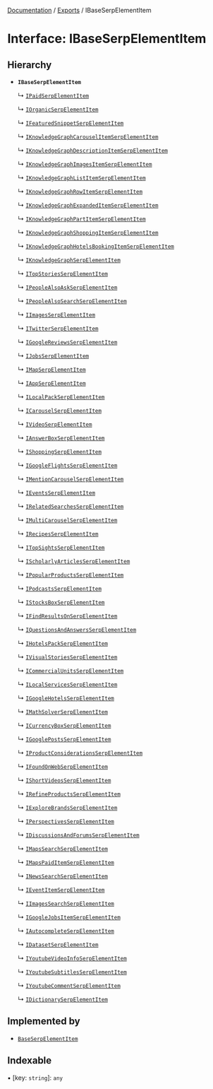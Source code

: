 [Documentation](../README.md) / [Exports](../modules.md) / IBaseSerpElementItem

# Interface: IBaseSerpElementItem

## Hierarchy

- **`IBaseSerpElementItem`**

  ↳ [`IPaidSerpElementItem`](IPaidSerpElementItem.md)

  ↳ [`IOrganicSerpElementItem`](IOrganicSerpElementItem.md)

  ↳ [`IFeaturedSnippetSerpElementItem`](IFeaturedSnippetSerpElementItem.md)

  ↳ [`IKnowledgeGraphCarouselItemSerpElementItem`](IKnowledgeGraphCarouselItemSerpElementItem.md)

  ↳ [`IKnowledgeGraphDescriptionItemSerpElementItem`](IKnowledgeGraphDescriptionItemSerpElementItem.md)

  ↳ [`IKnowledgeGraphImagesItemSerpElementItem`](IKnowledgeGraphImagesItemSerpElementItem.md)

  ↳ [`IKnowledgeGraphListItemSerpElementItem`](IKnowledgeGraphListItemSerpElementItem.md)

  ↳ [`IKnowledgeGraphRowItemSerpElementItem`](IKnowledgeGraphRowItemSerpElementItem.md)

  ↳ [`IKnowledgeGraphExpandedItemSerpElementItem`](IKnowledgeGraphExpandedItemSerpElementItem.md)

  ↳ [`IKnowledgeGraphPartItemSerpElementItem`](IKnowledgeGraphPartItemSerpElementItem.md)

  ↳ [`IKnowledgeGraphShoppingItemSerpElementItem`](IKnowledgeGraphShoppingItemSerpElementItem.md)

  ↳ [`IKnowledgeGraphHotelsBookingItemSerpElementItem`](IKnowledgeGraphHotelsBookingItemSerpElementItem.md)

  ↳ [`IKnowledgeGraphSerpElementItem`](IKnowledgeGraphSerpElementItem.md)

  ↳ [`ITopStoriesSerpElementItem`](ITopStoriesSerpElementItem.md)

  ↳ [`IPeopleAlsoAskSerpElementItem`](IPeopleAlsoAskSerpElementItem.md)

  ↳ [`IPeopleAlsoSearchSerpElementItem`](IPeopleAlsoSearchSerpElementItem.md)

  ↳ [`IImagesSerpElementItem`](IImagesSerpElementItem.md)

  ↳ [`ITwitterSerpElementItem`](ITwitterSerpElementItem.md)

  ↳ [`IGoogleReviewsSerpElementItem`](IGoogleReviewsSerpElementItem.md)

  ↳ [`IJobsSerpElementItem`](IJobsSerpElementItem.md)

  ↳ [`IMapSerpElementItem`](IMapSerpElementItem.md)

  ↳ [`IAppSerpElementItem`](IAppSerpElementItem.md)

  ↳ [`ILocalPackSerpElementItem`](ILocalPackSerpElementItem.md)

  ↳ [`ICarouselSerpElementItem`](ICarouselSerpElementItem.md)

  ↳ [`IVideoSerpElementItem`](IVideoSerpElementItem.md)

  ↳ [`IAnswerBoxSerpElementItem`](IAnswerBoxSerpElementItem.md)

  ↳ [`IShoppingSerpElementItem`](IShoppingSerpElementItem.md)

  ↳ [`IGoogleFlightsSerpElementItem`](IGoogleFlightsSerpElementItem.md)

  ↳ [`IMentionCarouselSerpElementItem`](IMentionCarouselSerpElementItem.md)

  ↳ [`IEventsSerpElementItem`](IEventsSerpElementItem.md)

  ↳ [`IRelatedSearchesSerpElementItem`](IRelatedSearchesSerpElementItem.md)

  ↳ [`IMultiCarouselSerpElementItem`](IMultiCarouselSerpElementItem.md)

  ↳ [`IRecipesSerpElementItem`](IRecipesSerpElementItem.md)

  ↳ [`ITopSightsSerpElementItem`](ITopSightsSerpElementItem.md)

  ↳ [`IScholarlyArticlesSerpElementItem`](IScholarlyArticlesSerpElementItem.md)

  ↳ [`IPopularProductsSerpElementItem`](IPopularProductsSerpElementItem.md)

  ↳ [`IPodcastsSerpElementItem`](IPodcastsSerpElementItem.md)

  ↳ [`IStocksBoxSerpElementItem`](IStocksBoxSerpElementItem.md)

  ↳ [`IFindResultsOnSerpElementItem`](IFindResultsOnSerpElementItem.md)

  ↳ [`IQuestionsAndAnswersSerpElementItem`](IQuestionsAndAnswersSerpElementItem.md)

  ↳ [`IHotelsPackSerpElementItem`](IHotelsPackSerpElementItem.md)

  ↳ [`IVisualStoriesSerpElementItem`](IVisualStoriesSerpElementItem.md)

  ↳ [`ICommercialUnitsSerpElementItem`](ICommercialUnitsSerpElementItem.md)

  ↳ [`ILocalServicesSerpElementItem`](ILocalServicesSerpElementItem.md)

  ↳ [`IGoogleHotelsSerpElementItem`](IGoogleHotelsSerpElementItem.md)

  ↳ [`IMathSolverSerpElementItem`](IMathSolverSerpElementItem.md)

  ↳ [`ICurrencyBoxSerpElementItem`](ICurrencyBoxSerpElementItem.md)

  ↳ [`IGooglePostsSerpElementItem`](IGooglePostsSerpElementItem.md)

  ↳ [`IProductConsiderationsSerpElementItem`](IProductConsiderationsSerpElementItem.md)

  ↳ [`IFoundOnWebSerpElementItem`](IFoundOnWebSerpElementItem.md)

  ↳ [`IShortVideosSerpElementItem`](IShortVideosSerpElementItem.md)

  ↳ [`IRefineProductsSerpElementItem`](IRefineProductsSerpElementItem.md)

  ↳ [`IExploreBrandsSerpElementItem`](IExploreBrandsSerpElementItem.md)

  ↳ [`IPerspectivesSerpElementItem`](IPerspectivesSerpElementItem.md)

  ↳ [`IDiscussionsAndForumsSerpElementItem`](IDiscussionsAndForumsSerpElementItem.md)

  ↳ [`IMapsSearchSerpElementItem`](IMapsSearchSerpElementItem.md)

  ↳ [`IMapsPaidItemSerpElementItem`](IMapsPaidItemSerpElementItem.md)

  ↳ [`INewsSearchSerpElementItem`](INewsSearchSerpElementItem.md)

  ↳ [`IEventItemSerpElementItem`](IEventItemSerpElementItem.md)

  ↳ [`IImagesSearchSerpElementItem`](IImagesSearchSerpElementItem.md)

  ↳ [`IGoogleJobsItemSerpElementItem`](IGoogleJobsItemSerpElementItem.md)

  ↳ [`IAutocompleteSerpElementItem`](IAutocompleteSerpElementItem.md)

  ↳ [`IDatasetSerpElementItem`](IDatasetSerpElementItem.md)

  ↳ [`IYoutubeVideoInfoSerpElementItem`](IYoutubeVideoInfoSerpElementItem.md)

  ↳ [`IYoutubeSubtitlesSerpElementItem`](IYoutubeSubtitlesSerpElementItem.md)

  ↳ [`IYoutubeCommentSerpElementItem`](IYoutubeCommentSerpElementItem.md)

  ↳ [`IDictionarySerpElementItem`](IDictionarySerpElementItem.md)

## Implemented by

- [`BaseSerpElementItem`](../classes/BaseSerpElementItem.md)

## Indexable

▪ [key: `string`]: `any`
